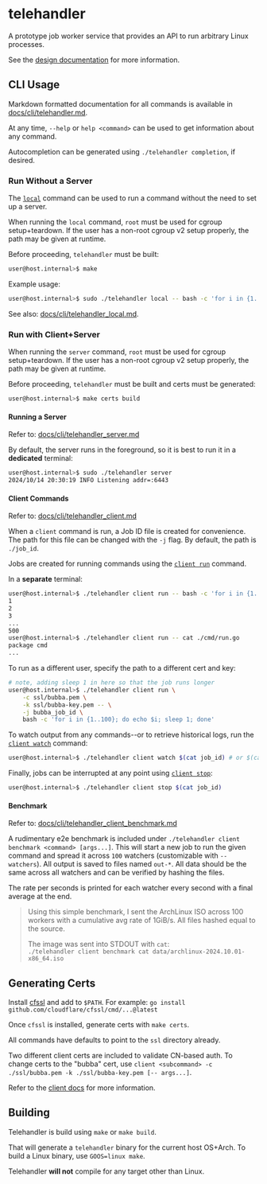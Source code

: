 # telehandler
A prototype job worker service that provides an API to run arbitrary Linux processes.

See the [design documentation](docs/design.md) for more information.

## CLI Usage

Markdown formatted documentation for all commands is available in [docs/cli/telehandler.md](docs/cli/telehandler.md).

At any time, `--help` or `help <command>` can be used to get information about any command.

Autocompletion can be generated using `./telehandler completion`, if desired.

### Run Without a Server

The [`local`](docs/cli/telehandler_local.md) command can be used to run a command without the need to set up a server.

When running the `local` command, `root` must be used for cgroup setup+teardown. If
the user has a non-root cgroup v2 setup properly, the path may be given at runtime.

Before proceeding, `telehandler` must be built:

```bash
user@host.internal>$ make
```

Example usage:

```bash
user@host.internal>$ sudo ./telehandler local -- bash -c 'for i in {1..500}; do echo $i; done'
```

See also: [docs/cli/telehandler_local.md](docs/cli/telehandler_local.md).

### Run with Client+Server

When running the `server` command, `root` must be used for cgroup setup+teardown. If
the user has a non-root cgroup v2 setup properly, the path may be given at runtime.

Before proceeding, `telehandler` must be built and certs must be generated:


```bash
user@host.internal>$ make certs build
```

#### Running a Server

Refer to: [docs/cli/telehandler_server.md](docs/cli/telehandler_server.md)

By default, the server runs in the foreground, so it is best to run it in a **dedicated** terminal:

```bash
user@host.internal>$ sudo ./telehandler server
2024/10/14 20:30:19 INFO Listening addr=:6443
```

#### Client Commands

Refer to: [docs/cli/telehandler_client.md](docs/cli/telehandler_client.md)

When a `client` command is run, a Job ID file is created for convenience. The path for this file can be changed with the `-j` flag.
By default, the path is `./job_id`.

Jobs are created for running commands using the [`client run`](docs/cli/telehandler_client_run.md) command.

In a **separate** terminal:
```bash
user@host.internal>$ ./telehandler client run -- bash -c 'for i in {1..500}; do echo $i; done'
1
2
3
...
500
user@host.internal>$ ./telehandler client run -- cat ./cmd/run.go
package cmd
...
```

To run as a different user, specify the path to a different cert and key:
```bash
# note, adding sleep 1 in here so that the job runs longer
user@host.internal>$ ./telehandler client run \
    -c ssl/bubba.pem \
    -k ssl/bubba-key.pem -- \
    -j bubba_job_id \
    bash -c 'for i in {1..100}; do echo $i; sleep 1; done'
```

To watch output from any commands--or to retrieve historical logs, run the [`client watch`](docs/cli/telehandler_client_watch.md) command:
```bash
user@host.internal>$ ./telehandler client watch $(cat job_id) # or $(cat bubba_job_id) to use the ID above
```

Finally, jobs can be interrupted at any point using [`client stop`](docs/cli/telehandler_client_stop.md):
```bash
user@host.internal>$ ./telehandler client stop $(cat job_id)
```

#### Benchmark

Refer to: [docs/cli/telehandler_client_benchmark.md](docs/cli/telehandler_client_benchmark.md)

A rudimentary e2e benchmark is included under `./telehandler client benchmark <command> [args...]`. This will start a new job to run the given command and spread it across `100` watchers (customizable with `--watchers`).
All output is saved to files named `out-*`. All data should be the same across all watchers and can be verified by hashing the files.

The rate per seconds is printed for each watcher every second with a final average at the end.

> Using this simple benchmark, I sent the ArchLinux ISO across 100 workers with a cumulative avg rate of 1GiB/s. All files hashed equal to the source.
> 
> The image was sent into STDOUT with `cat`:   
> `./telehandler client benchmark cat data/archlinux-2024.10.01-x86_64.iso`

## Generating Certs

Install [cfssl](https://github.com/cloudflare/cfssl) and add to `$PATH`. For example: `go install github.com/cloudflare/cfssl/cmd/...@latest`

Once `cfssl` is installed, generate certs with `make certs`.

All commands have defaults to point to the `ssl` directory already.

Two different client certs are included to validate CN-based auth. To change certs to the "bubba" cert, use `client <subcommand> -c ./ssl/bubba.pem -k ./ssl/bubba-key.pem [-- args...]`. 

Refer to the [client docs](./docs/cli/telehandler_client.md) for more information.

## Building

Telehandler is build using `make` or `make build`.

That will generate a `telehandler` binary for the current host OS+Arch. To build a Linux binary, use `GOOS=linux make`.

Telehandler **will not** compile for any target other than Linux.

